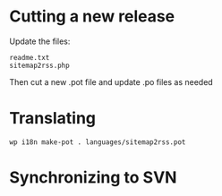 # Cutting a new release

Update the files:

```
readme.txt
sitemap2rss.php
```

Then cut a new .pot file and update .po files as needed

# Translating

```
wp i18n make-pot . languages/sitemap2rss.pot
```

# Synchronizing to SVN

